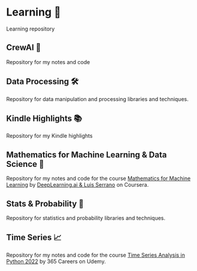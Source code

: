# Learning 🚀

Learning repository

## CrewAI 🤖

Repository for my notes and code

## Data Processing 🛠️

Repository for data manipulation and processing libraries and techniques.

## Kindle Highlights 📚

Repository for my Kindle highlights

## Mathematics for Machine Learning & Data Science 🔢

Repository for my notes and code for the course [Mathematics for Machine Learning](https://www.coursera.org/specializations/mathematics-for-machine-learning-and-data-science/) by [DeepLearning.ai & Luis Serrano](https://www.coursera.org/instructor/luis-serrano) on Coursera.

## Stats & Probability 🎲

Repository for statistics and probability libraries and techniques.

## Time Series 📈

Repository for my notes and code for the course [Time Series Analysis in Python 2022](https://www.udemy.com/course/time-series-analysis-in-python/) by 365 Careers on Udemy.





